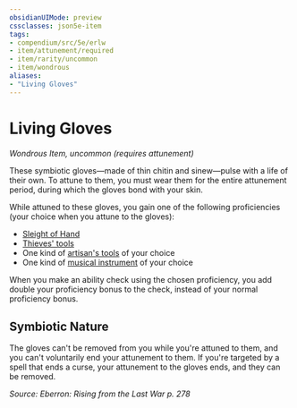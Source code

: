 ```yaml
---
obsidianUIMode: preview
cssclasses: json5e-item
tags:
- compendium/src/5e/erlw
- item/attunement/required
- item/rarity/uncommon
- item/wondrous
aliases: 
- "Living Gloves"
---
```

# Living Gloves
*Wondrous Item, uncommon (requires attunement)*  


These symbiotic gloves—made of thin chitin and sinew—pulse with a life of their own. To attune to them, you must wear them for the entire attunement period, during which the gloves bond with your skin.

While attuned to these gloves, you gain one of the following proficiencies (your choice when you attune to the gloves):

- [Sleight of Hand](_skills.md#Sleight%20of%20Hand)  
- [Thieves' tools](thieves-tools.md)  
- One kind of [artisan's tools](artisans-tools.md) of your choice  
- One kind of [musical instrument](musical-instrument.md) of your choice  

When you make an ability check using the chosen proficiency, you add double your proficiency bonus to the check, instead of your normal proficiency bonus.

## Symbiotic Nature

The gloves can't be removed from you while you're attuned to them, and you can't voluntarily end your attunement to them. If you're targeted by a spell that ends a curse, your attunement to the gloves ends, and they can be removed.

*Source: Eberron: Rising from the Last War p. 278*